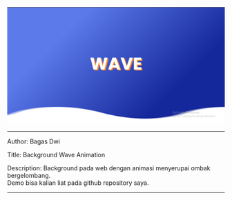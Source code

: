 <img src=Screenshot.png>

<hr>

<p>Author: Bagas Dwi</p>

<p>Title: Background Wave Animation</p>

<p>Description: Background pada web dengan animasi menyerupai ombak bergelombang. <br>Demo bisa kalian liat pada github repository saya.</p>

<hr>

